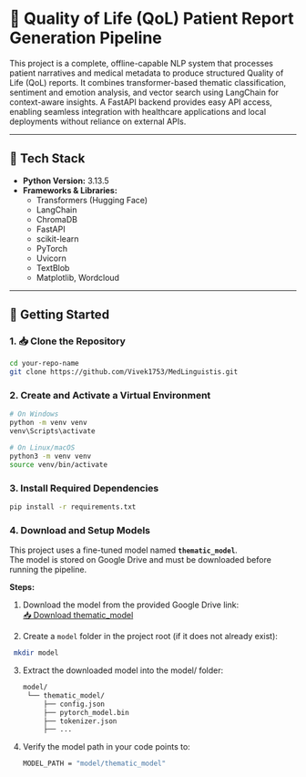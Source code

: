 # 🧠 Quality of Life (QoL) Patient Report Generation Pipeline

This project is a complete, offline-capable NLP system that processes patient narratives and medical metadata to produce structured Quality of Life (QoL) reports. It combines transformer-based thematic classification, sentiment and emotion analysis, and vector search using LangChain for context-aware insights. A FastAPI backend provides easy API access, enabling seamless integration with healthcare applications and local deployments without reliance on external APIs.

---

## 🔧 Tech Stack

- **Python Version:** 3.13.5
- **Frameworks & Libraries:**
  - Transformers (Hugging Face)
  - LangChain
  - ChromaDB
  - FastAPI
  - scikit-learn
  - PyTorch
  - Uvicorn
  - TextBlob
  - Matplotlib, Wordcloud

---

## 🚀 Getting Started

### 1. 📥 Clone the Repository
```bash
cd your-repo-name
git clone https://github.com/Vivek1753/MedLinguistis.git
```

### 2. Create and Activate a Virtual Environment
```bash
# On Windows
python -m venv venv
venv\Scripts\activate

# On Linux/macOS
python3 -m venv venv
source venv/bin/activate
```

### 3. Install Required Dependencies
```bash
pip install -r requirements.txt
```

### 4. Download and Setup Models
This project uses a fine-tuned model named **`thematic_model`**.  
The model is stored on Google Drive and must be downloaded before running the pipeline.

**Steps:**

1. Download the model from the provided Google Drive link:  
   [📥 Download thematic_model](https://drive.google.com/drive/folders/1ijZBi3NnoHUKqkqBZcTa0stEtPaQZN33?usp=sharing)

2. Create a `model` folder in the project root (if it does not already exist):
  ```bash
   mkdir model
   ```

3. Extract the downloaded model into the model/ folder:
   ```bash
   model/
    └── thematic_model/
        ├── config.json
        ├── pytorch_model.bin
        ├── tokenizer.json
        ├── ...
   ```
   
5. Verify the model path in your code points to:
   ```bash
   MODEL_PATH = "model/thematic_model"
   ```
   






